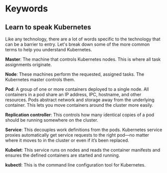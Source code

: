 # Keywords

## Learn to speak Kubernetes

Like any technology, there are a lot of words specific to the technology that can be a barrier to entry. Let's break down some of the more common terms to help you understand Kubernetes.

**Master**: The machine that controls Kubernetes nodes. This is where all task assignments originate.

**Node**: These machines perform the requested, assigned tasks. The Kubernetes master controls them.

**Pod**: A group of one or more containers deployed to a single node. All containers in a pod share an IP address, IPC, hostname, and other resources. Pods abstract network and storage away from the underlying container. This lets you move containers around the cluster more easily.

**Replication controller**:  This controls how many identical copies of a pod should be running somewhere on the cluster.

**Service**: This decouples work definitions from the pods. Kubernetes service proxies automatically get service requests to the right pod—no matter where it moves to in the cluster or even if it’s been replaced.

**Kubelet**: This service runs on nodes and reads the container manifests and ensures the defined containers are started and running.

**kubectl**: This is the command line configuration tool for Kubernetes.
